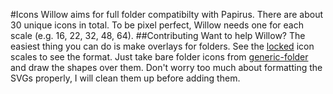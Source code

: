 #Icons
Willow aims for full folder compatibilty with Papirus. There are about 30 unique icons in total. To be pixel perfect, Willow needs one for each scale (e.g. 16, 22, 32, 48, 64).
##Contributing
Want to help Willow? The easiest thing you can do is make overlays for folders. See the [locked](icon-pipeline/places/special-folder-assets/overlays/locked) icon scales to see the format. Just take bare folder icons from [generic-folder](icon-pipeline/places/generic-folder/icons) and draw the shapes over them. Don't worry too much about formatting the SVGs properly, I will clean them up before adding them.
